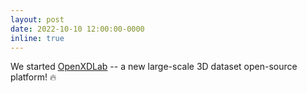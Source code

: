```yaml
---
layout: post
date: 2022-10-10 12:00:00-0000
inline: true
---
```


We started <a href="https://openxdlab.org.cn/home">OpenXDLab</a> -- a new large-scale 3D dataset open-source platform! &#128293;
